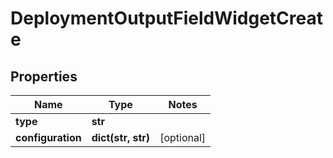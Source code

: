 # DeploymentOutputFieldWidgetCreate

## Properties
Name | Type | Notes
------------ | ------------- | -------------
**type** | **str** | 
**configuration** | **dict(str, str)** | [optional] 


